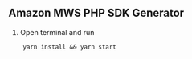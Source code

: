 Amazon MWS PHP SDK Generator
----------------------

1.  Open terminal and run
```shell script
    yarn install && yarn start
```
